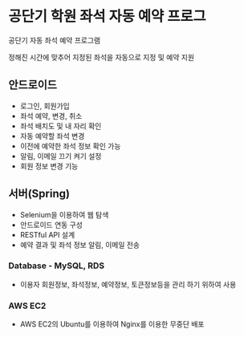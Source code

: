 # 공단기 학원 좌석 자동 예약 프로그
공단기 자동 좌석 예약 프로그램  
  
정해진 시간에 맞추어 지정된 좌석을 자동으로 지정 및 예약 지원

## 안드로이드 
- 로그인, 회원가입
- 좌석 예약, 변경, 취소
- 좌석 배치도 및 내 자리 확인
- 자동 예약할 좌석 변경
- 이전에 예약한 좌석 정보 확인 가능
- 알림, 이메일 끄기 켜기 설정
- 회원 정보 변경 기능

## 서버(Spring)
- Selenium을 이용하여 웹 탐색
- 안드로이드 연동 구성
- RESTful API 설계
- 예약 결과 및 좌석 정보 알림, 이메일 전송

### Database - MySQL, RDS
- 이용자 회원정보, 좌석정보, 예약정보, 토큰정보등을 관리 하기 위하여 사용
### AWS EC2
- AWS EC2의 Ubuntu를 이용하여 Nginx를 이용한 무중단 배포
